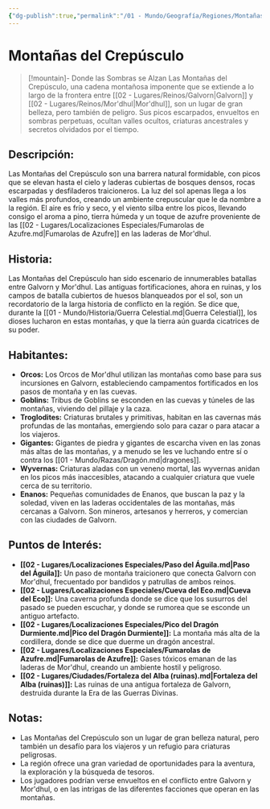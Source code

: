 ```yaml
---
{"dg-publish":true,"permalink":"/01 - Mundo/Geografía/Regiones/Montañas del Crepúsculo/"}
---
```



# Montañas del Crepúsculo

> [!mountain]-  Donde las Sombras se Alzan
> Las Montañas del Crepúsculo,  una cadena montañosa imponente que se extiende a lo largo de la frontera entre [[02 - Lugares/Reinos/Galvorn\|Galvorn]] y [[02 - Lugares/Reinos/Mor'dhul\|Mor'dhul]],  son un lugar de gran belleza,  pero también de peligro.  Sus picos escarpados,  envueltos en sombras perpetuas,  ocultan valles ocultos,  criaturas ancestrales y secretos olvidados por el tiempo. 

## Descripción:

Las Montañas del Crepúsculo son una barrera natural formidable,  con picos que se elevan hasta el cielo y laderas cubiertas de bosques densos,  rocas escarpadas y desfiladeros traicioneros.   La luz del sol apenas llega a los valles más profundos,  creando un ambiente crepuscular que le da nombre a la región.   El aire es frío y seco,  y el viento silba entre los picos,  llevando consigo el aroma a pino,  tierra húmeda y un toque de azufre proveniente de las [[02 - Lugares/Localizaciones Especiales/Fumarolas de Azufre.md\|Fumarolas de Azufre]] en las laderas de Mor'dhul.

## Historia:

Las Montañas del Crepúsculo han sido escenario de innumerables batallas entre Galvorn y Mor'dhul.   Las antiguas fortificaciones,  ahora en ruinas,  y los campos de batalla cubiertos de huesos blanqueados por el sol,  son un recordatorio de la larga historia de conflicto en la región.   Se dice que,  durante la [[01 - Mundo/Historia/Guerra Celestial.md\|Guerra Celestial]],  los dioses lucharon en estas montañas,  y que la tierra aún guarda cicatrices de su poder.

## Habitantes:

* **Orcos:**  Los Orcos de Mor'dhul utilizan las montañas como base para sus incursiones en Galvorn,  estableciendo campamentos fortificados en los pasos de montaña y en las cuevas.
* **Goblins:**  Tribus de Goblins se esconden en las cuevas y túneles de las montañas,  viviendo del pillaje y la caza.
* **Troglodites:**  Criaturas brutales y primitivas,  habitan en las cavernas más profundas de las montañas,  emergiendo solo para cazar o para atacar a los viajeros.
* **Gigantes:**  Gigantes de piedra y gigantes de escarcha viven en las zonas más altas de las montañas,  y a menudo se les ve luchando entre sí o contra los [[01 - Mundo/Razas/Dragón.md\|dragones]].
* **Wyvernas:**  Criaturas aladas con un veneno mortal,  las wyvernas anidan en los picos más inaccesibles,  atacando a cualquier criatura que vuele cerca de su territorio.
* **Enanos:**  Pequeñas comunidades de Enanos,  que buscan la paz y la soledad,  viven en las laderas occidentales de las montañas,  más cercanas a Galvorn.  Son mineros,  artesanos y herreros,  y comercian con las ciudades de Galvorn.

## Puntos de Interés:

* **[[02 - Lugares/Localizaciones Especiales/Paso del Águila.md\|Paso del Águila]]:** Un paso de montaña traicionero que conecta Galvorn con Mor'dhul,  frecuentado por bandidos y patrullas de ambos reinos.
* **[[02 - Lugares/Localizaciones Especiales/Cueva del Eco.md\|Cueva del Eco]]:** Una caverna profunda donde se dice que los susurros del pasado se pueden escuchar,  y donde se rumorea que se esconde un antiguo artefacto.
* **[[02 - Lugares/Localizaciones Especiales/Pico del Dragón Durmiente.md\|Pico del Dragón Durmiente]]:**  La montaña más alta de la cordillera,  donde se dice que duerme un dragón ancestral.
* **[[02 - Lugares/Localizaciones Especiales/Fumarolas de Azufre.md\|Fumarolas de Azufre]]:**  Gases tóxicos emanan de las laderas de Mor'dhul,  creando un ambiente hostil y peligroso.
* **[[02 - Lugares/Ciudades/Fortaleza del Alba (ruinas).md\|Fortaleza del Alba (ruinas)]]:**  Las ruinas de una antigua fortaleza de Galvorn,  destruida durante la Era de las Guerras Divinas.

## Notas:

* Las Montañas del Crepúsculo son un lugar de gran belleza natural,  pero también un desafío para los viajeros y un refugio para criaturas peligrosas.
* La región ofrece una gran variedad de oportunidades para la aventura,  la exploración y la búsqueda de tesoros.
* Los jugadores podrían verse envueltos en el conflicto entre Galvorn y Mor'dhul,  o en las intrigas de las diferentes facciones que operan en las montañas.

